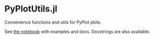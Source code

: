 # PyPlotUtils.jl

Convenience functions and utils for PyPlot plots.

See [the notebook](https://aplavin.github.io/PyPlotUtils.jl/test/examples.html) with examples and docs. Docstrings are also available.
